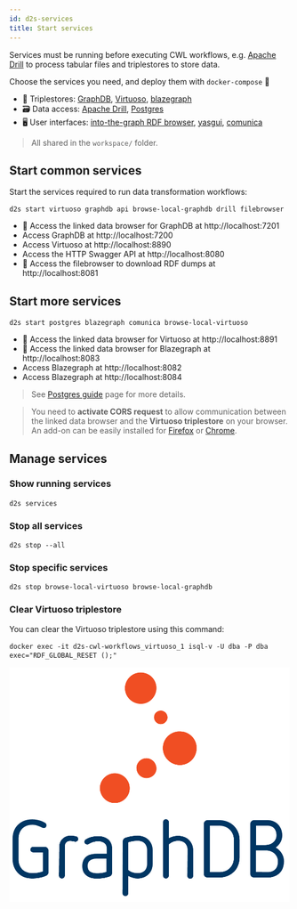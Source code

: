 ```yaml
---
id: d2s-services
title: Start services
---
```



Services must be running before executing CWL workflows, e.g. [Apache Drill](https://github.com/amalic/apache-drill) to process tabular files and triplestores to store data.

Choose the services you need, and deploy them with `docker-compose` 🐳

* 🔗 Triplestores: [GraphDB](https://github.com/MaastrichtU-IDS/graphdb), [Virtuoso](https://hub.docker.com/r/tenforce/virtuoso/), [blazegraph](https://hub.docker.com/r/lyrasis/blazegraph/dockerfile)
* 🗃️ Data access: [Apache Drill](https://github.com/amalic/apache-drill), [Postgres](https://hub.docker.com/_/postgres)
* 🖥️ User interfaces: [into-the-graph RDF browser](https://github.com/MaastrichtU-IDS/into-the-graph), [yasgui](https://hub.docker.com/r/erikap/yasgui), [comunica](https://github.com/comunica/jQuery-Widget.js)

> All shared in the `workspace/` folder.

## Start common services

Start the services required to run data transformation workflows:

```shell
d2s start virtuoso graphdb api browse-local-graphdb drill filebrowser
```

* 🧭 Access the linked data browser for GraphDB at http://localhost:7201
* Access GraphDB at http://localhost:7200
* Access Virtuoso at http://localhost:8890
* Access the HTTP Swagger API at http://localhost:8080
* 📂 Access the filebrowser to download RDF dumps at http://localhost:8081

## Start more services

```shell
d2s start postgres blazegraph comunica browse-local-virtuoso
```

* 🧭 Access the linked data browser for Virtuoso at http://localhost:8891
* 🧭 Access the  linked data browser for Blazegraph at http://localhost:8083
* Access Blazegraph at http://localhost:8082
* Access Blazegraph at http://localhost:8084

> See [Postgres guide](/docs/guide-postgres) page for more details.

> You need to **activate CORS request** to allow communication between the linked data browser and the **Virtuoso triplestore** on your browser. An add-on can be easily installed for [Firefox](https://addons.mozilla.org/fr/firefox/addon/cors-everywhere/) or [Chrome](https://chrome.google.com/webstore/detail/allow-cors-access-control/lhobafahddgcelffkeicbaginigeejlf). 

## Manage services

### Show running services

```shell
d2s services
```

### Stop all services

```shell
d2s stop --all
```

### Stop specific services

```shell
d2s stop browse-local-virtuoso browse-local-graphdb
```

### Clear Virtuoso triplestore

You can clear the Virtuoso triplestore using this command:

```shell
docker exec -it d2s-cwl-workflows_virtuoso_1 isql-v -U dba -P dba exec="RDF_GLOBAL_RESET ();"
```

[![GraphDB](/img/graphdb-logo.png)](https://ontotext.com/products/graphdb/)


